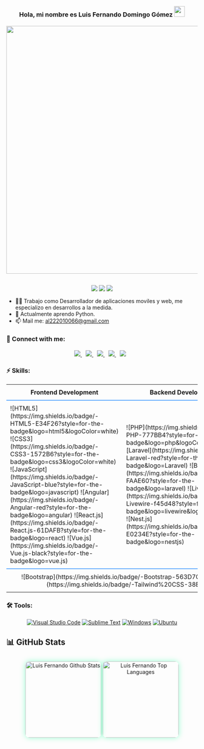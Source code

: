 <h3 align="center" style="margin-top: 30px;">
  Hola, mi nombre es Luis Fernando Domingo Gómez
  <img src="https://media.giphy.com/media/hvRJCLFzcasrR4ia7z/giphy.gif" width="28">
</h3> 

<p align="center" style="margin-top: 20px;">
  <a href="#"><img width="650px" src="https://readme-typing-svg.herokuapp.com?font=Ubuntu&color=58a6ff&size=22&center=true&lines=Hello,+World+🌎;Contáctame+si+me+necesitas;All+is+well+✨"></a>
</p>

<div align="center" style="margin-top: 30px;">
  <img src="https://img.shields.io/badge/TSU-TI%20desarrollo%20de%20software%20multiplataforma-blue?style=for-the-badge">
  <img src="https://img.shields.io/badge/Ingeniero-Desarrollo%20y%20Gestion%20de%20software-green?style=for-the-badge">
  <img src="https://img.shields.io/badge/Desarrollador-Web%20y%20Movil-red?style=for-the-badge">
</div>

- 👷‍♂️ Trabajo como Desarrollador de aplicaciones moviles y web, me especializo en desarrollos a la medida.
- 🧠 Actualmente aprendo Python.
- 📫 Mail me: [al222010066@gmail.com](mailto:al222010066@gmail.com)

### 🔗 Connect with me:
<div align="center" style="margin-top: 20px;">
  <a href="https://www.linkedin.com/in/luis-fernando-domingo-g%C3%B3mez-1ba63b181/" style="margin-right: 10px;">
    <img src="https://img.shields.io/badge/-Linkedin-blue?style=for-the-badge&logo=Linkedin&logoColor=white">
  </a>
  <a href="https://www.facebook.com/ferchusdg" style="margin-right: 10px;">
    <img src="https://img.shields.io/badge/-Facebook-blue?style=for-the-badge&logo=Facebook&logoColor=white">
  </a>
  <a href="https://twitter.com/ferchus_dg" style="margin-right: 10px;">
    <img src="https://img.shields.io/badge/@ferchus_dg-%231DA1F2.svg?style=for-the-badge&logo=Twitter&logoColor=white">
  </a>
  <a href="https://discordapp.com/users/ferchusdg#9742/" style="margin-right: 10px;">
    <img src="https://img.shields.io/badge/-Discord-40567A?style=for-the-badge&logo=Discord&logoColor=white">
  </a>
  <a href="https://open.spotify.com/user/nandodomingogomez" style="margin-right: 10px;">
    <img src="https://img.shields.io/badge/-Spotify-1ed760?style=for-the-badge&logo=Spotify&logoColor=white">
  </a>
</div>

### ⚡ Skills:

<div align="center" style="margin-top: 20px;">
  <table>
    <tr>
      <th style="padding: 10px; border-bottom: 2px solid #58a6ff;">Frontend Development</th>
      <th style="padding: 10px; border-bottom: 2px solid #58a6ff;">Backend Development</th>
      <th style="padding: 10px; border-bottom: 2px solid #58a6ff;">Databases</th>
    </tr>
    <tr>
      <td style="padding: 10px;">
        ![HTML5](https://img.shields.io/badge/-HTML5-E34F26?style=for-the-badge&logo=html5&logoColor=white) 
        ![CSS3](https://img.shields.io/badge/-CSS3-1572B6?style=for-the-badge&logo=css3&logoColor=white)
        ![JavaScript](https://img.shields.io/badge/-JavaScript-blue?style=for-the-badge&logo=javascript)
        ![Angular](https://img.shields.io/badge/-Angular-red?style=for-the-badge&logo=angular)
        ![React.js](https://img.shields.io/badge/-React.js-61DAFB?style=for-the-badge&logo=react)
        ![Vue.js](https://img.shields.io/badge/-Vue.js-black?style=for-the-badge&logo=vue.js)
      </td>
      <td style="padding: 10px;">
        ![PHP](https://img.shields.io/badge/-PHP-777BB4?style=for-the-badge&logo=php&logoColor=white) 
        ![Laravel](https://img.shields.io/badge/-Laravel-red?style=for-the-badge&logo=Laravel)
        ![Blade](https://img.shields.io/badge/-Blade-FAAE60?style=for-the-badge&logo=laravel)
        ![Livewire](https://img.shields.io/badge/-Livewire-f45d48?style=for-the-badge&logo=livewire&logoColor=white)
        ![Nest.js](https://img.shields.io/badge/-Nest.js-E0234E?style=for-the-badge&logo=nestjs)
      </td>
      <td style="padding: 10px;">
        ![MongoDB](https://img.shields.io/badge/-MongoDB-%2347A248?style=for-the-badge&logo=mongodb&logoColor=white) 
        ![MySQL](https://img.shields.io/badge/-MySQL-%2300f.svg?style=for-the-badge&logo=mysql&logoColor=white)
        ![Navicat](https://img.shields.io/badge/-Navicat-%23F28220?style=for-the-badge&logo=navicat&logoColor=white) 
        ![OpenRefine](https://img.shields.io/badge/-OpenRefine-%2315AABF?style=for-the-badge&logo=openrefine&logoColor=white)
        ![Workbench](https://img.shields.io/badge/-Workbench-%2300f.svg?style=for-the-badge&logo=mysql&logoColor=white)
      </td>
    </tr>
    <tr>
      <td colspan="3" style="padding: 10px; text-align: center; border-top: 2px solid #58a6ff;">
        ![Bootstrap](https://img.shields.io/badge/-Bootstrap-563D7C?style=for-the-badge&logo=bootstrap) 
        ![Tailwind CSS](https://img.shields.io/badge/-Tailwind%20CSS-38B2AC?style=for-the-badge&logo=tailwind-css)
      </td>
    </tr>
  </table>
</div>

### 🛠 Tools:

<div align="center" style="margin-top: 20px;">
  <a href="#"><img alt="Visual Studio Code" src="https://img.shields.io/badge/Visual%20Studio%20Code-0078d7.svg?style=for-the-badge&logo=visual-studio-code&logoColor=white"></a>
  <a href="#"><img alt="Sublime Text" src="https://img.shields.io/badge/Sublime_text-%23575757.svg?style=for-the-badge&logo=sublime-text&logoColor=important"></a>
  <a href="#"><img alt="Windows" src="https://img.shields.io/badge/Windows-0078D6?style=for-the-badge&logo=windows&logoColor=white"></a>
  <a href="#"><img alt="Ubuntu" src="https://img.shields.io/badge/Ubuntu-E95420?style=for-the-badge&logo=ubuntu&logoColor=white"></a>
</div>

## 📊 GitHub Stats

<div align="center" style="margin-top: 30px;">
  <img alt="Luis Fernando Github Stats" src="https://denvercoder1-github-readme-stats.vercel.app/api/?username=LuisFernandoDomingoGomez&show_icons=true&count_private=true&theme=dark&hide_border=true&bg_color=0D1117&title_color=79fe96&icon_color=79fe96&text_color=f2f2f2" height="200px" style="margin-bottom: 20px; border-radius: 10px; box-shadow: 0px 0px 15px rgba(0, 255, 144, 0.4);">
  <img alt="Luis Fernando Top Languages" src="https://github-readme-stats.vercel.app/api/top-langs/?username=LuisFernandoDomingoGomez&langs_count=8&count_private=true&layout=compact&theme=dark&hide_border=true&bg_color=0D1117&title_color=79fe96&icon_color=79fe96&text_color=f2f2f2" height="200px" style="border-radius: 10px; box-shadow: 0px 0px 15px rgba(0, 255, 144, 0.4);">
</div>

